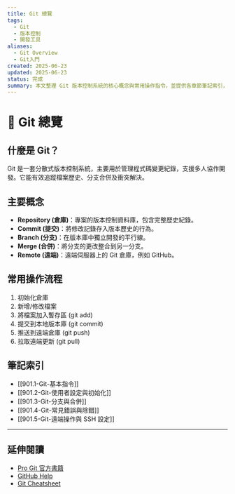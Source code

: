 ```yaml
---
title: Git 總覽
tags:
  - Git
  - 版本控制
  - 開發工具
aliases:
  - Git Overview
  - Git入門
created: 2025-06-23
updated: 2025-06-23
status: 完成
summary: 本文整理 Git 版本控制系統的核心概念與常用操作指令，並提供各章節筆記索引，幫助理解與快速查找。
---
```


# 🐙 Git 總覽

## 什麼是 Git？

Git 是一套分散式版本控制系統，主要用於管理程式碼變更紀錄，支援多人協作開發。它能有效追蹤檔案歷史、分支合併及衝突解決。

## 主要概念

- **Repository (倉庫)**：專案的版本控制資料庫，包含完整歷史紀錄。  
- **Commit (提交)**：將修改記錄存入版本歷史的行為。  
- **Branch (分支)**：在版本庫中獨立開發的平行線。  
- **Merge (合併)**：將分支的更改整合到另一分支。  
- **Remote (遠端)**：遠端伺服器上的 Git 倉庫，例如 GitHub。  

## 常用操作流程

1. 初始化倉庫  
2. 新增/修改檔案  
3. 將檔案加入暫存區 (git add)  
4. 提交到本地版本庫 (git commit)  
5. 推送到遠端倉庫 (git push)  
6. 拉取遠端更新 (git pull)  

## 筆記索引

- [[901.1-Git-基本指令]]  
- [[901.2-Git-使用者設定與初始化]]  
- [[901.3-Git-分支與合併]]  
- [[901.4-Git-常見錯誤與除錯]]  
- [[901.5-Git-遠端操作與 SSH 設定]]  

---

## 延伸閱讀

- [Pro Git 官方書籍](https://git-scm.com/book/zh-tw)  
- [GitHub Help](https://docs.github.com/)  
- [Git Cheatsheet](https://education.github.com/git-cheat-sheet-education.pdf)  